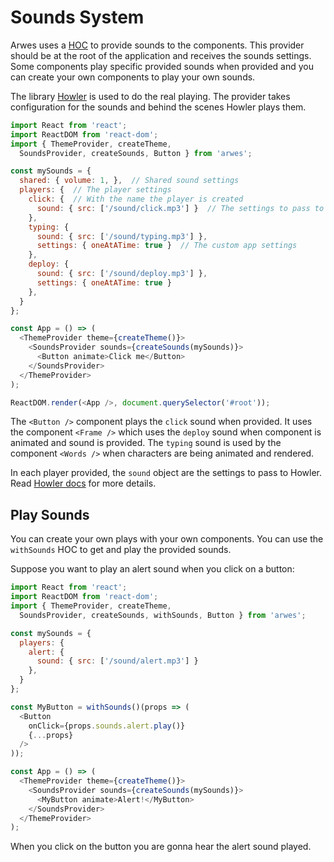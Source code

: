 # Sounds System

Arwes uses a [HOC](https://reactjs.org/docs/higher-order-components.html)
to provide sounds to the components. This provider should be at the root of the
application and receives the sounds settings. Some components play specific
provided sounds when provided and you can create your own components to play
your own sounds.

The library [Howler](https://howlerjs.com/) is used to do the real playing. The
provider takes configuration for the sounds and behind the scenes Howler plays
them.

```javascript
import React from 'react';
import ReactDOM from 'react-dom';
import { ThemeProvider, createTheme,
  SoundsProvider, createSounds, Button } from 'arwes';

const mySounds = {
  shared: { volume: 1, },  // Shared sound settings
  players: {  // The player settings
    click: {  // With the name the player is created
      sound: { src: ['/sound/click.mp3'] }  // The settings to pass to Howler
    },
    typing: {
      sound: { src: ['/sound/typing.mp3'] },
      settings: { oneAtATime: true }  // The custom app settings
    },
    deploy: {
      sound: { src: ['/sound/deploy.mp3'] },
      settings: { oneAtATime: true }
    },
  }
};

const App = () => (
  <ThemeProvider theme={createTheme()}>
    <SoundsProvider sounds={createSounds(mySounds)}>
      <Button animate>Click me</Button>
    </SoundsProvider>
  </ThemeProvider>
);

ReactDOM.render(<App />, document.querySelector('#root'));
```

The `<Button />` component plays the `click` sound when provided. It uses
the component `<Frame />` which uses the `deploy` sound when component is
animated and sound is provided. The `typing` sound is used by the component
`<Words />` when characters are being animated and rendered.

In each player provided, the `sound` object are the settings to pass to Howler.
Read [Howler docs](https://howlerjs.com/) for more details.

## Play Sounds

You can create your own plays with your own components. You can use the
`withSounds` HOC to get and play the provided sounds.

Suppose you want to play an alert sound when you click on a button:

```javascript
import React from 'react';
import ReactDOM from 'react-dom';
import { ThemeProvider, createTheme,
  SoundsProvider, createSounds, withSounds, Button } from 'arwes';

const mySounds = {
  players: {
    alert: {
      sound: { src: ['/sound/alert.mp3'] }
    },
  }
};

const MyButton = withSounds()(props => (
  <Button
    onClick={props.sounds.alert.play()}
    {...props}
  />
));

const App = () => (
  <ThemeProvider theme={createTheme()}>
    <SoundsProvider sounds={createSounds(mySounds)}>
      <MyButton animate>Alert!</MyButton>
    </SoundsProvider>
  </ThemeProvider>
);
```

When you click on the button you are gonna hear the alert sound played.
